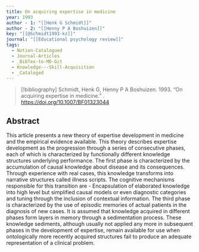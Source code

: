 ```yaml
---
title: On acquiring expertise in medicine
year: 1993
author - 1: "[[Henk G Schmidt]]"
author - 2: "[[Henny P A Boshuizen]]"
key: "[[@Schmidt1993-kz]]"
journal: "[[Educational psychology review]]"
tags:
  - Notion-Catalogued
  - Journal-Articles
  - _BibTex-to-MD-Git
  - Knowledge---Skill-Acquisition
  - _Cataloged
---
```


> [!bibliography]
> Schmidt, Henk G, Henny P A Boshuizen. 1993. “On acquiring expertise in medicine.” . https://doi.org/10.1007/BF01323044

## Abstract
This article presents a new theory of expertise development in medicine and the empirical evidence available. This theory describes expertise development as the progression through a series of consecutive phases, each of which is characterized by functionally different knowledge structures underlying performance. The first phase is characterized by the accumulation of causal knowledge about disease and its consequences. Through experience with real cases, this knowledge transforms into narrative structures called illness scripts. The cognitive mechanisms responsible for this transition are -  Encapsulation of elaborated knowledge into high level but simplified causal models or even diagnostic categories and tuning through the inclusion of contextual information. The third phase is characterized by the use of episodic memories of actual patients in the diagnosis of new cases. It is assumed that knowledge acquired in different phases form layers in memory through a sedimentation process. These knowledge sediments, although usually not applied any more in subsequent phases in the development of expertise, remain available for use when ontologically more recently acquired structures fail to produce an adequate representation of a clinical problem.